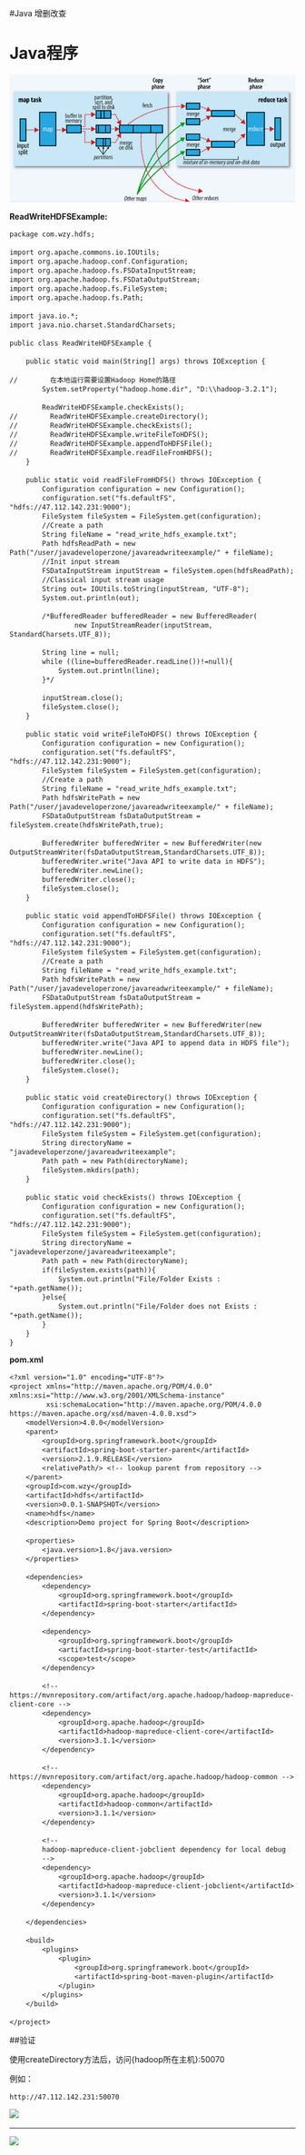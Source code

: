#Java 增删改查


# Java程序

![](../Images/3.png)


**ReadWriteHDFSExample:**


	package com.wzy.hdfs;
	
	import org.apache.commons.io.IOUtils;
	import org.apache.hadoop.conf.Configuration;
	import org.apache.hadoop.fs.FSDataInputStream;
	import org.apache.hadoop.fs.FSDataOutputStream;
	import org.apache.hadoop.fs.FileSystem;
	import org.apache.hadoop.fs.Path;
	
	import java.io.*;
	import java.nio.charset.StandardCharsets;
	
	public class ReadWriteHDFSExample {
	
	    public static void main(String[] args) throws IOException {
	
	//        在本地运行需要设置Hadoop Home的路径
	        System.setProperty("hadoop.home.dir", "D:\\hadoop-3.2.1");
	
	        ReadWriteHDFSExample.checkExists();
	//        ReadWriteHDFSExample.createDirectory();
	//        ReadWriteHDFSExample.checkExists();
	//        ReadWriteHDFSExample.writeFileToHDFS();
	//        ReadWriteHDFSExample.appendToHDFSFile();
	//        ReadWriteHDFSExample.readFileFromHDFS();
	    }
	
	    public static void readFileFromHDFS() throws IOException {
	        Configuration configuration = new Configuration();
	        configuration.set("fs.defaultFS", "hdfs://47.112.142.231:9000");
	        FileSystem fileSystem = FileSystem.get(configuration);
	        //Create a path
	        String fileName = "read_write_hdfs_example.txt";
	        Path hdfsReadPath = new Path("/user/javadeveloperzone/javareadwriteexample/" + fileName);
	        //Init input stream
	        FSDataInputStream inputStream = fileSystem.open(hdfsReadPath);
	        //Classical input stream usage
	        String out= IOUtils.toString(inputStream, "UTF-8");
	        System.out.println(out);
	
	        /*BufferedReader bufferedReader = new BufferedReader(
	                new InputStreamReader(inputStream, StandardCharsets.UTF_8));
	
	        String line = null;
	        while ((line=bufferedReader.readLine())!=null){
	            System.out.println(line);
	        }*/
	
	        inputStream.close();
	        fileSystem.close();
	    }
	
	    public static void writeFileToHDFS() throws IOException {
	        Configuration configuration = new Configuration();
	        configuration.set("fs.defaultFS", "hdfs://47.112.142.231:9000");
	        FileSystem fileSystem = FileSystem.get(configuration);
	        //Create a path
	        String fileName = "read_write_hdfs_example.txt";
	        Path hdfsWritePath = new Path("/user/javadeveloperzone/javareadwriteexample/" + fileName);
	        FSDataOutputStream fsDataOutputStream = fileSystem.create(hdfsWritePath,true);
	
	        BufferedWriter bufferedWriter = new BufferedWriter(new OutputStreamWriter(fsDataOutputStream,StandardCharsets.UTF_8));
	        bufferedWriter.write("Java API to write data in HDFS");
	        bufferedWriter.newLine();
	        bufferedWriter.close();
	        fileSystem.close();
	    }
	
	    public static void appendToHDFSFile() throws IOException {
	        Configuration configuration = new Configuration();
	        configuration.set("fs.defaultFS", "hdfs://47.112.142.231:9000");
	        FileSystem fileSystem = FileSystem.get(configuration);
	        //Create a path
	        String fileName = "read_write_hdfs_example.txt";
	        Path hdfsWritePath = new Path("/user/javadeveloperzone/javareadwriteexample/" + fileName);
	        FSDataOutputStream fsDataOutputStream = fileSystem.append(hdfsWritePath);
	
	        BufferedWriter bufferedWriter = new BufferedWriter(new OutputStreamWriter(fsDataOutputStream,StandardCharsets.UTF_8));
	        bufferedWriter.write("Java API to append data in HDFS file");
	        bufferedWriter.newLine();
	        bufferedWriter.close();
	        fileSystem.close();
	    }
	
	    public static void createDirectory() throws IOException {
	        Configuration configuration = new Configuration();
	        configuration.set("fs.defaultFS", "hdfs://47.112.142.231:9000");
	        FileSystem fileSystem = FileSystem.get(configuration);
	        String directoryName = "javadeveloperzone/javareadwriteexample";
	        Path path = new Path(directoryName);
	        fileSystem.mkdirs(path);
	    }
	
	    public static void checkExists() throws IOException {
	        Configuration configuration = new Configuration();
	        configuration.set("fs.defaultFS", "hdfs://47.112.142.231:9000");
	        FileSystem fileSystem = FileSystem.get(configuration);
	        String directoryName = "javadeveloperzone/javareadwriteexample";
	        Path path = new Path(directoryName);
	        if(fileSystem.exists(path)){
	            System.out.println("File/Folder Exists : "+path.getName());
	        }else{
	            System.out.println("File/Folder does not Exists : "+path.getName());
	        }
	    }
	}



**pom.xml**


	<?xml version="1.0" encoding="UTF-8"?>
	<project xmlns="http://maven.apache.org/POM/4.0.0" xmlns:xsi="http://www.w3.org/2001/XMLSchema-instance"
	         xsi:schemaLocation="http://maven.apache.org/POM/4.0.0 https://maven.apache.org/xsd/maven-4.0.0.xsd">
	    <modelVersion>4.0.0</modelVersion>
	    <parent>
	        <groupId>org.springframework.boot</groupId>
	        <artifactId>spring-boot-starter-parent</artifactId>
	        <version>2.1.9.RELEASE</version>
	        <relativePath/> <!-- lookup parent from repository -->
	    </parent>
	    <groupId>com.wzy</groupId>
	    <artifactId>hdfs</artifactId>
	    <version>0.0.1-SNAPSHOT</version>
	    <name>hdfs</name>
	    <description>Demo project for Spring Boot</description>
	
	    <properties>
	        <java.version>1.8</java.version>
	    </properties>
	
	    <dependencies>
	        <dependency>
	            <groupId>org.springframework.boot</groupId>
	            <artifactId>spring-boot-starter</artifactId>
	        </dependency>
	
	        <dependency>
	            <groupId>org.springframework.boot</groupId>
	            <artifactId>spring-boot-starter-test</artifactId>
	            <scope>test</scope>
	        </dependency>
	
	        <!-- https://mvnrepository.com/artifact/org.apache.hadoop/hadoop-mapreduce-client-core -->
	        <dependency>
	            <groupId>org.apache.hadoop</groupId>
	            <artifactId>hadoop-mapreduce-client-core</artifactId>
	            <version>3.1.1</version>
	        </dependency>
	
	        <!-- https://mvnrepository.com/artifact/org.apache.hadoop/hadoop-common -->
	        <dependency>
	            <groupId>org.apache.hadoop</groupId>
	            <artifactId>hadoop-common</artifactId>
	            <version>3.1.1</version>
	        </dependency>
	
	        <!--
	        hadoop-mapreduce-client-jobclient dependency for local debug
	        -->
	        <dependency>
	            <groupId>org.apache.hadoop</groupId>
	            <artifactId>hadoop-mapreduce-client-jobclient</artifactId>
	            <version>3.1.1</version>
	        </dependency>
	
	    </dependencies>
	
	    <build>
	        <plugins>
	            <plugin>
	                <groupId>org.springframework.boot</groupId>
	                <artifactId>spring-boot-maven-plugin</artifactId>
	            </plugin>
	        </plugins>
	    </build>
	
	</project>




##验证

使用createDirectory方法后，访问{hadoop所在主机}:50070


例如：

	http://47.112.142.231:50070



![](../Images/4.png)


---


![](../Images/5.png)
